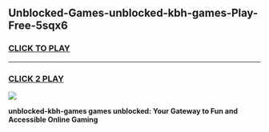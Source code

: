 
## Unblocked-Games-unblocked-kbh-games-Play-Free-5sqx6
<h3>
<a href="https://premium76.site?title=unblocked-kbh-games&ref=18A1">CLICK TO PLAY</a></h3>
<hr>

<h3>
<a href="https://premium76.site?title=unblocked-kbh-games&ref=18A1">CLICK 2 PLAY</a>
  
</h3>

<a href="https://premium76.site?title=unblocked-kbh-games&ref=18A1"><img src="https://clearcache.store/games.png"></a>


**unblocked-kbh-games games unblocked: Your Gateway to Fun and Accessible Online Gaming**
